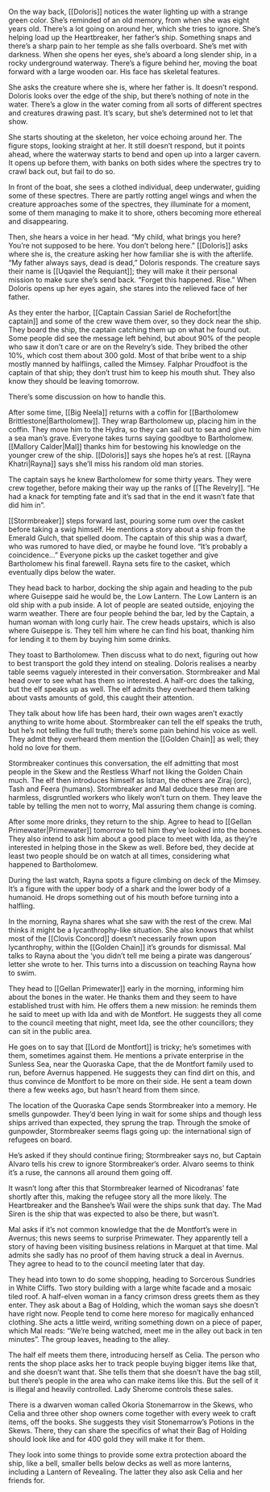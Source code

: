 On the way back, [[Doloris]] notices the water lighting up with a strange green color. She’s reminded of an old memory, from when she was eight years old. There’s a lot going on around her, which she tries to ignore. She’s helping load up the Heartbreaker, her father’s ship. Something snaps and there’s a sharp pain to her temple as she falls overboard. She’s met with darkness. When she opens her eyes, she’s aboard a long slender ship, in a rocky underground waterway. There’s a figure behind her, moving the boat forward with a large wooden oar. His face has skeletal features. 

She asks the creature where she is, where her father is. It doesn’t respond. Doloris looks over the edge of the ship, but there’s nothing of note in the water. There’s a glow in the water coming from all sorts of different spectres and creatures drawing past. It’s scary, but she’s determined not to let that show. 

She starts shouting at the skeleton, her voice echoing around her. The figure stops, looking straight at her. It still doesn’t respond, but it points ahead, where the waterway starts to bend and open up into a larger cavern. It opens up before them, with banks on both sides where the spectres try to crawl back out, but fail to do so.

In front of the boat, she sees a clothed individual, deep underwater, guiding some of these spectres. There are partly rotting angel wings and when the creature approaches some of the spectres, they illuminate for a moment, some of them managing to make it to shore, others becoming more ethereal and disappearing.

Then, she hears a voice in her head. “My child, what brings you here? You’re not supposed to be here. You don’t belong here.” [[Doloris]] asks where she is, the creature asking her how familiar she is with the afterlife. “My father always says, dead is dead,” Doloris responds. The creature says their name is [[Uqaviel the Requiant]]; they will make it their personal mission to make sure she’s send back. “Forget this happened. Rise.” When Doloris opens up her eyes again, she stares into the relieved face of her father. 

As they enter the harbor, [[Captain Cassian Sariel de Rochefort|the captain]] and some of the crew wave them over, so they dock near the ship. They board the ship, the captain catching them up on what he found out. Some people did see the message left behind, but about 90% of the people who saw it don’t care or are on the Revelry’s side. They bribed the other 10%, which cost them about 300 gold. Most of that bribe went to a ship mostly manned by halflings, called the Mimsey. Falphar Proudfoot is the captain of that ship; they don’t trust him to keep his mouth shut. They also know they should be leaving tomorrow. 

There’s some discussion on how to handle this. 

After some time, [[Big Neela]] returns with a coffin for [[Bartholomew Brittlestone|Bartholomew]]. They wrap Bartholomew up, placing him in the coffin. They move him to the Hydra, so they can sail out to sea and give him a sea man’s grave. Everyone takes turns saying goodbye to Bartholomew. [[Mallory Calder|Mal]] thanks him for bestowing his knowledge on the younger crew of the ship. [[Doloris]] says she hopes he’s at rest. [[Rayna Khatri|Rayna]] says she’ll miss his random old man stories. 

The captain says he knew Bartholomew for some thirty years. They were crew together, before making their way up the ranks of [[The Revelry]]. “He had a knack for tempting fate and it’s sad that in the end it wasn’t fate that did him in”. 

[[Stormbreaker]] steps forward last, pouring some rum over the casket before taking a swig himself. He mentions a story about a ship from the Emerald Gulch, that spelled doom. The captain of this ship was a dwarf, who was rumored to have died, or maybe he found love. “It’s probably a coincidence…”  Everyone picks up the casket together and give Bartholomew his final farewell. Rayna sets fire to the casket, which eventually dips below the water. 

They head back to harbor, docking the ship again and heading to the pub where Guiseppe said he would be, the Low Lantern. The Low Lantern is an old ship with a pub inside. A lot of people are seated outside, enjoying the warm weather. There are four people behind the bar, led by the Captain, a human woman with long curly hair. The crew heads upstairs, which is also where Guiseppe is. They tell him where he can find his boat, thanking him for lending it to them by buying him some drinks. 

They toast to Bartholomew. Then discuss what to do next, figuring out how to best transport the gold they intend on stealing. Doloris realises a nearby table seems vaguely interested in their conversation. Stormbreaker and Mal head over to see what has them so interested. A half-orc does the talking, but the elf speaks up as well. The elf admits they overheard them talking about vasts amounts of gold, this caught their attention. 

They talk about how life has been hard, their own wages aren’t exactly anything to write home about. Stormbreaker can tell the elf speaks the truth, but he’s not telling the full truth; there’s some pain behind his voice as well. They admit they overheard them mention the [[Golden Chain]] as well; they hold no love for them. 

Stormbreaker continues this conversation, the elf admitting that most people in the Skew and the Restless Wharf not liking the Golden Chain much. The elf then introduces himself as Istran, the others are Ziraj (orc), Tash and Feera (humans). Stormbreaker and Mal deduce these men are harmless, disgruntled workers who likely won’t turn on them. They leave the table by telling the men not to worry, Mal assuring them change is coming. 

After some more drinks, they return to the ship. Agree to head to [[Gellan Primewater|Primewater]] tomorrow to tell him they’ve looked into the bones. They also intend to ask him about a good place to meet with Ida, as they’re interested in helping those in the Skew as well. Before bed, they decide at least two people should be on watch at all times, considering what happened to Bartholomew. 

During the last watch, Rayna spots a figure climbing on deck of the Mimsey. It’s a figure with the upper body of a shark and the lower body of a humanoid. He drops something out of his mouth before turning into a halfling. 

In the morning, Rayna shares what she saw with the rest of the crew. Mal thinks it might be a lycanthrophy-like situation. She also knows that whilst most of the [[Clovis Concord]] doesn’t necessarily frown upon lycanthrophy, within the [[Golden Chain]] it’s grounds for dismissal. Mal talks to Rayna about the ‘you didn’t tell me being a pirate was dangerous’ letter she wrote to her. This turns into a discussion on teaching Rayna how to swim. 

They head to [[Gellan Primewater]] early in the morning, informing him about the bones in the water. He thanks them and they seem to have established trust with him. He offers them a new mission: he reminds them he said to meet up with Ida and with de Montfort. He suggests they all come to the council meeting that night, meet Ida, see the other councillors; they can sit in the public area.

He goes on to say that [[Lord de Montfort]] is tricky; he’s sometimes with them, sometimes against them. He mentions a private enterprise in the Sunless Sea, near the Quoraska Cape, that the de Montfort family used to run, before Avernus happened. He suggests they can find dirt on this, and thus convince de Montfort to be more on their side. He sent a team down there a few weeks ago, but hasn’t heard from them since. 

The location of the Quoraska Cape sends Stormbreaker into a memory. He smells gunpowder. They’d been lying in wait for some ships and though less ships arrived than expected, they sprung the trap. Through the smoke of gunpowder, Stormbreaker seems flags going up: the international sign of refugees on board. 

He’s asked if they should continue firing; Stormbreaker says no, but Captain Alvaro tells his crew to ignore Stormbreaker’s order. Alvaro seems to think it’s a ruse, the cannons all around them going off.

It wasn’t long after this that Stormbreaker learned of Nicodranas’ fate shortly after this, making the refugee story all the more likely. The Heartbreaker and the Banshee’s Wail were the ships sunk that day. The Mad Siren is the ship that was expected to also be there, but wasn’t.       

Mal asks if it’s not common knowledge that the de Montfort’s were in Avernus; this news seems to surprise Primewater. They apparently tell a story of having been visiting business relations in Marquet at that time. Mal admits she sadly has no proof of them having struck a deal in Avernus. They agree to head to to the council meeting later that day.

They head into town to do some shopping, heading to Sorcerous Sundries in White Cliffs. Two story building with a large white facade and a mosaic tiled roof. A half-elven woman in a fancy crimson dress greets them as they enter. They ask about a Bag of Holding, which the woman says she doesn’t have right now. People tend to come here moreso for magically enhanced clothing. She acts a little weird, writing something down on a piece of paper, which Mal reads: “We’re being watched, meet me in the alley out back in ten minutes”. The group leaves, heading to the alley.

The half elf meets them there, introducing herself as Celia. The person who rents the shop place asks her to track people buying bigger items like that, and she doesn’t want that. She tells them that she doesn’t have the bag still, but there’s people in the area who can make items like this. But the sell of it is illegal and heavily controlled. Lady Sherome controls these sales. 

There is a dwarven woman called Okoria Stonemarrow in the Skews, who Celia and three other shop owners come together with every week to craft items, off the books. She suggests they visit Stonemarrow’s Potions in the Skews. There, they can share the specifics of what their Bag of Holding should look like and for 400 gold they will make it for them.

They look into some things to provide some extra protection aboard the ship, like a bell, smaller bells below decks as well as more lanterns, including a Lantern of Revealing. The latter they also ask Celia and her friends for.  